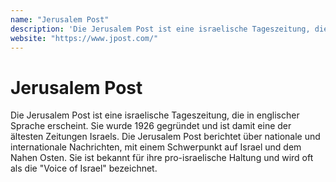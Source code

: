 ```yaml
---
name: "Jerusalem Post"
description: 'Die Jerusalem Post ist eine israelische Tageszeitung, die in englischer Sprache erscheint. Sie wurde 1926 gegründet und ist damit eine der ältesten Zeitungen Israels. Die Jerusalem Post berichtet über nationale und internationale Nachrichten, mit einem Schwerpunkt auf Israel und dem Nahen Osten. Sie ist bekannt für ihre pro-israelische Haltung und wird oft als die "Voice of Israel" bezeichnet.'
website: "https://www.jpost.com/"
---
```


# Jerusalem Post

Die Jerusalem Post ist eine israelische Tageszeitung, die in englischer Sprache erscheint. Sie wurde 1926 gegründet und ist damit eine der ältesten Zeitungen Israels. Die Jerusalem Post berichtet über nationale und internationale Nachrichten, mit einem Schwerpunkt auf Israel und dem Nahen Osten. Sie ist bekannt für ihre pro-israelische Haltung und wird oft als die "Voice of Israel" bezeichnet.

